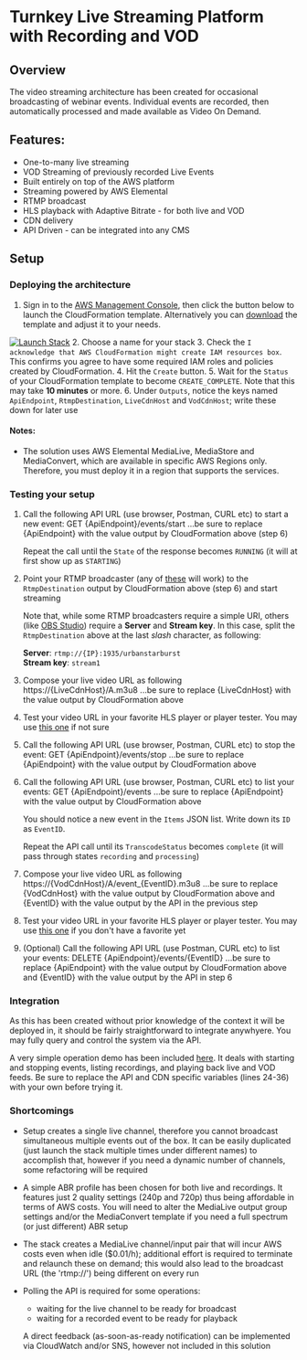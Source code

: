 # Turnkey Live Streaming Platform with Recording and VOD

## Overview
The video streaming architecture has been created for occasional broadcasting of webinar events. Individual events are recorded, then automatically processed and made available as Video On Demand.

## Features:
* One-to-many live streaming
* VOD Streaming of previously recorded Live Events
* Built entirely on top of the AWS platform
* Streaming powered by AWS Elemental
* RTMP broadcast
* HLS playback with Adaptive Bitrate - for both live and VOD
* CDN delivery
* API Driven - can be integrated into any CMS

## Setup

### Deploying the architecture

1. Sign in to the [AWS Management Console](https://aws.amazon.com/console), then click the button below to launch the CloudFormation template. Alternatively you can [download](template.yaml) the template and adjust it to your needs.

[![Launch Stack](https://cdn.rawgit.com/buildkite/cloudformation-launch-stack-button-svg/master/launch-stack.svg)](https://console.aws.amazon.com/cloudformation/home#/stacks/create/review?stackName=simple-video-sharing-platform&templateURL=https://s3.amazonaws.com/lostshadow/turnkey-streaming-platform/template.yaml)
2. Choose a name for your stack
3. Check the `I acknowledge that AWS CloudFormation might create IAM resources box`. This confirms you agree to have some required IAM roles and policies created by CloudFormation.
4. Hit the `Create` button. 
5. Wait for the `Status` of your CloudFormation template to become `CREATE_COMPLETE`. Note that this may take **10 minutes** or more.
6. Under `Outputs`, notice the keys named `ApiEndpoint`, `RtmpDestination`, `LiveCdnHost` and `VodCdnHost`; write these down for later use

#### Notes:
* The solution uses AWS Elemental MediaLive, MediaStore and MediaConvert, which are available in specific AWS Regions only. Therefore, you must deploy it in a region that supports the services.

### Testing your setup

1. Call the following API URL (use browser, Postman, CURL etc) to start a new event:
		GET {ApiEndpoint}/events/start
	...be sure to replace {ApiEndpoint} with the value output by CloudFormation above (step 6)
	
	Repeat the call until the `State` of the response becomes `RUNNING` (it will at first show up as `STARTING`)

3. Point your RTMP broadcaster (any of [these](https://support.google.com/youtube/answer/2907883) will work) to the `RtmpDestination` output by CloudFormation above (step 6) and start streaming

	Note that, while some RTMP broadcasters require a simple URI, others (like [OBS Studio](https://obsproject.com)) require a **Server** and **Stream key**. In this case, split the `RtmpDestination` above at the last *slash* character, as following:
	
	**Server**: `rtmp://{IP}:1935/urbanstarburst`  
	**Stream key**: `stream1`

4. Compose your live video URL as following
		https://{LiveCdnHost}/A.m3u8
	...be sure to replace {LiveCdnHost} with the value output by CloudFormation above

5. Test your video URL in your favorite HLS player or player tester. You may use [this one](https://video-dev.github.io/hls.js/demo/) if not sure

6. Call the following API URL (use browser, Postman, CURL etc) to stop the event:
		GET {ApiEndpoint}/events/stop
	...be sure to replace {ApiEndpoint} with the value output by CloudFormation above

6. Call the following API URL (use browser, Postman, CURL etc) to list your events:
		GET {ApiEndpoint}/events
	...be sure to replace {ApiEndpoint} with the value output by CloudFormation above

	You should notice a new event in the `Items` JSON list. Write down its `ID` as `EventID`. 

	Repeat the API call until its `TranscodeStatus` becomes `complete` (it will pass through states `recording` and `processing`)

7. Compose your live video URL as following
		https://{VodCdnHost}/A/event_{EventID}.m3u8
	...be sure to replace {VodCdnHost} with the value output by CloudFormation above and {EventID} with the value output by the API in the previous step

8. Test your video URL in your favorite HLS player or player tester. You may use [this one](https://developer.jwplayer.com/tools/stream-tester/) if you don't have a favorite yet

9. (Optional) Call the following API URL (use Postman, CURL etc) to list your events:
		DELETE {ApiEndpoint}/events/{EventID}
	...be sure to replace {ApiEndpoint} with the value output by CloudFormation above and {EventID} with the value output by the API in step 6

### Integration
As this has been created without prior knowledge of the context it will be deployed in, it should be fairly straightforward to integrate anywhyere. You may fully query and control the system via the API. 

A very simple operation demo has been included [here](test/index.html). It deals with starting and stopping events, listing recordings, and playing back live and VOD feeds. Be sure to replace the API and CDN specific variables (lines 24-36) with your own before trying it.


### Shortcomings

* Setup creates a single live channel, therefore you cannot broadcast simultaneous multiple events out of the box. It can be easily duplicated (just launch the stack multiple times under different names) to accomplish that, however if you need a dynamic number of channels, some refactoring will be required
* A simple ABR profile has been chosen for both live and recordings. It features just 2 quality settings (240p and 720p) thus being affordable in terms of AWS costs. You will need to alter the MediaLive output group settings and/or the MediaConvert template if you need a full spectrum (or just different) ABR setup
* The stack creates a MediaLive channel/input pair that will incur AWS costs even when idle ($0.01/h); additional effort is required to terminate and relaunch these on demand; this would also lead to the broadcast URL (the 'rtmp://') being different on every run
* Polling the API is required for some operations:
  * waiting for the live channel to be ready for broadcast
  * waiting for a recorded event to be ready for playback
  
  A direct feedback (as-soon-as-ready notification) can be implemented via CloudWatch and/or SNS, however not included in this solution